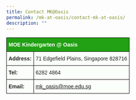 ```yaml
---
title: Contact MK@Oasis
permalink: /mk-at-oasis/contact-mk-at-oasis/
description: ""
---
```

<style type="text/css">
.tg  {border-collapse:collapse;border-spacing:0;}
.tg td{border-color:black;border-style:solid;border-width:1px;font-family:Arial, sans-serif;font-size:14px;
  overflow:hidden;padding:10px 5px;word-break:normal;}
.tg th{border-color:black;border-style:solid;border-width:1px;font-family:Arial, sans-serif;font-size:14px;
  font-weight:normal;overflow:hidden;padding:10px 5px;word-break:normal;}
.tg .tg-8wja{background-color:#FBFFFA;color:#222;font-weight:bold;text-align:left;vertical-align:top}
.tg .tg-v9z0{background-color:#FBFFFA;color:#38761D;text-align:left;text-decoration:underline;vertical-align:top}
.tg .tg-c0oc{background-color:#22A114;color:#ffffff;font-weight:bold;text-align:left;vertical-align:middle}
.tg .tg-5env{background-color:#FBFFFA;color:#222;text-align:left;vertical-align:top}
</style>
<table class="tg">
<thead>
  <tr>
    <th class="tg-c0oc" colspan="2"><span style="background-color:#22A114">MOE Kindergarten @ Oasis</span></th>
  </tr>
</thead>
<tbody>
  <tr>
    <td class="tg-8wja">Address:</td>
    <td class="tg-5env">71 Edgefield Plains, Singapore 828716</td>
  </tr>
  <tr>
    <td class="tg-8wja">Tel:</td>
    <td class="tg-5env">6282 4864</td>
  </tr>
  <tr>
    <td class="tg-8wja">Email:</td>
    <td class="tg-v9z0"><a href="mailto:mk_oasis@moe.edu.sg">mk_oasis@moe.edu.sg</a></td>
  </tr>
</tbody>
</table>
